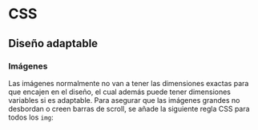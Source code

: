 # CSS
## Diseño adaptable

### Imágenes

Las imágenes normalmente no van a tener las dimensiones exactas para que encajen en el diseño, el cual además puede tener dimensiones variables si es adaptable. Para asegurar que las imágenes grandes no desbordan o creen barras de scroll, se añade la siguiente regla CSS para todos los `img`:

<div class="codepen" data-prefill="{}" data-height="350" data-default-tab="css,result" data-theme-id="light" data-editable="true" style="opacity:0">
  <pre data-lang="html">&lt;body>
  &lt;figure>
    &lt;img alt="Imagen grande" src="https://upload.wikimedia.org/wikipedia/commons/c/cf/1_6E9A4589.jpg">
    &lt;figcaption>Imagen más grande que el contenedor&lt;/figcaption>
  &lt;/figure>
&lt;/body></pre>
  <pre data-lang="css">img {
  max-width: 100%;
  display: block;
}
figure {
  border: 10px solid green;
  width: 250px;
  text-align: center;
  font-family: sans-serif;
}</pre></div>